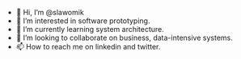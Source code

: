 - 👋 Hi, I’m @slawomik
- 👀 I’m interested in software prototyping.
- 🌱 I’m currently learning system architecture.
- 💞️ I’m looking to collaborate on business, data-intensive systems.
- 📫 How to reach me on linkedin and twitter.

<!---
slawomik/slawomik is a ✨ special ✨ repository because its `README.md` (this file) appears on your GitHub profile.
You can click the Preview link to take a look at your changes.
--->
